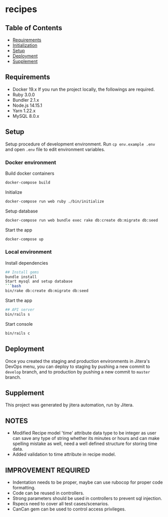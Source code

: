 # recipes

## Table of Contents

- [Requirements](##requirements)
- [Initialization](##initialization)
- [Setup](##setup)
- [Deployment](##deployment)
- [Supplement](##supplement)

## Requirements

- Docker 19.x
  If you run the project locally, the followings are required.
- Ruby 3.0.0
- Bundler 2.1.x
- Node.js 14.15.1
- Yarn 1.22.x
- MySQL 8.0.x

## Setup

Setup procedure of development environment.
Run `cp env.example .env` and open `.env` file to edit environment variables.

### Docker environment

Build docker containers

```bash
docker-compose build
```

Initialize

```bash
docker-compose run web ruby ./bin/initialize
```

Setup database

```bash
docker-compose run web bundle exec rake db:create db:migrate db:seed
```

Start the app

```bash
docker-compose up
```

### Local environment

Install dependencies

````bash
## Install gems
bundle install
Start mysql and setup database
```bash
bin/rake db:create db:migrate db:seed
````

Start the app

```bash
## API server
bin/rails s
```

Start console

```bash
bin/rails c
```

## Deployment

Once you created the staging and production environments in Jitera's DevOps menu, you can deploy to staging by pushing a new commit to `develop` branch, and to production by pushing a new commit to `master` branch.

## Supplement

This project was generated by jitera automation, run by Jitera.

## NOTES

- Modified Recipe model 'time' attribute data type to be integer as user can save any type of string whether its minutes or hours and can make spelling mistake as well, need a well defined structure for storing time data.
- Added validation to time attribute in recipe model.

## IMPROVEMENT REQUIRED

- Indentation needs to be proper, maybe can use rubocop for proper code formatting.
- Code can be reused in controllers.
- Strong parameters should be used in controllers to prevent sql injection.
- Rspecs need to cover all test cases/scenarios.
- CanCan gem can be used to control access privileges.
